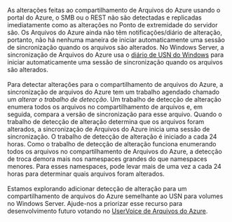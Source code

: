 As alterações feitas ao compartilhamento de Arquivos do Azure usando o portal do Azure, o SMB ou o REST não são detectadas e replicadas imediatamente como as alterações no Ponto de extremidade do servidor são. Os Arquivos do Azure ainda não têm notificações/diário de alteração, portanto, não há nenhuma maneira de iniciar automaticamente uma sessão de sincronização quando os arquivos são alterados. No Windows Server, a sincronização de Arquivos do Azure usa o [diário de USN do Windows](https://msdn.microsoft.com/library/windows/desktop/aa363798.aspx) para iniciar automaticamente uma sessão de sincronização quando os arquivos são alterados.<br /><br /> Para detectar alterações para o compartilhamento de arquivos do Azure, a sincronização de arquivos do Azure tem um trabalho agendado chamado um *alterar o trabalho de detecção*. Um trabalho de detecção de alteração enumera todos os arquivos no compartilhamento de arquivos e, em seguida, compara a versão de sincronização para esse arquivo. Quando o trabalho de detecção de alteração determina que os arquivos foram alterados, a sincronização de Arquivos do Azure inicia uma sessão de sincronização. O trabalho de detecção de alteração é iniciado a cada 24 horas. Como o trabalho de detecção de alteração funciona enumerando todos os arquivos no compartilhamento de Arquivos do Azure, a detecção de troca demora mais nos namespaces grandes do que namespaces menores. Para esses namespaces, pode levar mais de uma vez a cada 24 horas para determinar quais arquivos foram alterados.<br /><br />
Estamos explorando adicionar detecção de alteração para um compartilhamento de arquivos do Azure semelhante ao USN para volumes no Windows Server. Ajude-nos a priorizar esse recurso para desenvolvimento futuro votando no [UserVoice de Arquivos do Azure](https://feedback.azure.com/forums/217298-storage/category/180670-files).

